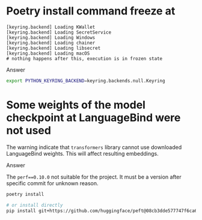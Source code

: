 # Poetry install command freeze at

```
[keyring.backend] Loading KWallet
[keyring.backend] Loading SecretService
[keyring.backend] Loading Windows
[keyring.backend] Loading chainer
[keyring.backend] Loading libsecret
[keyring.backend] Loading macOS
# nothing happens after this, execution is in frozen state
```

Answer
```bash
export PYTHON_KEYRING_BACKEND=keyring.backends.null.Keyring
```


# Some weights of the model checkpoint at LanguageBind were not used

The warning indicate that `transformers` library cannot use downloaded LanguageBind weights. This will affect resulting embeddings.

Answer

The `perf==0.10.0` not suitable for the project. It must be a version after specific commit for unknown reason.
```bash
poetry install 

# or install directly
pip install git+https://github.com/huggingface/peft@08cb3dde577747f6ca6638c884fd66fd16cf2e9d
```